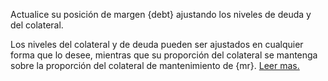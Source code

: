 Actualice su posición de margen {debt} ajustando los niveles de deuda y del colateral.

Los niveles del colateral y de deuda pueden ser ajustados en cualquier forma que lo desee, mientras que su proporción del colateral se mantenga sobre la proporción del colateral de mantenimiento de {mr}. [Leer mas.](dex/shorting)